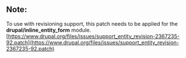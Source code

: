 ## Note:
To use with revisioning support, this patch needs to be applied for the **drupal/inline_entity_form** module. [https://www.drupal.org/files/issues/support_entity_revision-2367235-92.patch](https://www.drupal.org/files/issues/support_entity_revision-2367235-92.patch)
